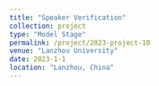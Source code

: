 ```yaml
---
title: "Speaker Verification"
collection: project
type: "Model Stage"
permalink: /project/2023-project-10
venue: "Lanzhou University"
date: 2023-1-1
location: "Lanzhou, China"
---
```


